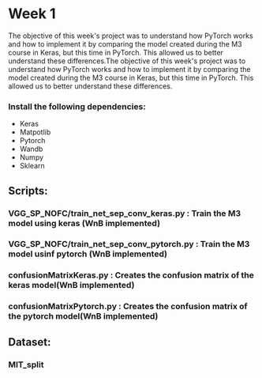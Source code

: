# Week 1
The objective of this week's project was to understand how PyTorch works and how to implement it by comparing the model created during the M3 course in Keras, but this time in PyTorch. This allowed us to better understand these differences.The objective of this week's project was to understand how PyTorch works and how to implement it by comparing the model created during the M3 course in Keras, but this time in PyTorch. This allowed us to better understand these differences.

### Install the following dependencies:
* Keras
* Matpotlib
* Pytorch
* Wandb
* Numpy
* Sklearn
## Scripts:
### VGG_SP_NOFC/train_net_sep_conv_keras.py     : Train the M3 model using keras (WnB implemented)
### VGG_SP_NOFC/train_net_sep_conv_pytorch.py   : Train the M3 model usinf pytorch (WnB implemented)
### confusionMatrixKeras.py                     : Creates the confusion matrix  of the keras model(WnB implemented)
### confusionMatrixPytorch.py                   : Creates the confusion matrix  of the pytorch model(WnB implemented)

## Dataset:
### MIT_split 


